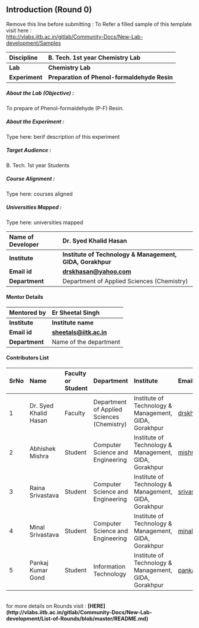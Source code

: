 ## Introduction (Round 0)

Remove this line before submitting : To Refer a filled sample of this template visit here : <br> http://vlabs.iitb.ac.in/gitlab/Community-Docs/New-Lab-development/Samples
<br>

<b>Discipline | <b>B. Tech. 1st year Chemistry Lab
:--|:--|
<b> Lab | <b> Chemistry Lab
<b> Experiment|     <b> Preparation of Phenol-formaldehyde Resin

<h5> About the Lab (Objective) : </h5>

To prepare of Phenol-formaldehyde (P-F) Resin.

<h5> About the Experiment : </h5>

Type here: berif description of this experiment

<h5> Target Audience : </h5>

B. Tech. 1st year Students

<h5> Course Alignment : </h5>

Type here: courses aligned

<h5> Universities Mapped : </h5>

Type here: universities mapped

<b>Name of Developer | <b> Dr. Syed Khalid Hasan
:--|:--|
<b> Institute | <b> Institute of Technology & Management, GIDA, Gorakhpur
<b> Email id|     <b> drskhasan@yahoo.com
<b> Department | Department of Applied Sciences (Chemistry)

#### Mentor Details

<b>Mentored by | <b> Er Sheetal Singh
:--|:--|
<b> Institute | <b> Institute name
<b> Email id|     <b> sheetals@iitk.ac.in
<b> Department | Name of the department

#### Contributors List

SrNo | Name | Faculty or Student | Department| Institute | Email id
:--|:--|:--|:--|:--|:--|
1 | Dr. Syed Khalid Hasan | Faculty | Department of Applied Sciences (Chemistry) | Institute of Technology & Management, GIDA, Gorakhpur | drskhasan@yahoo.com
2 | Abhishek Mishra | Student | Computer Science and Engineering | Institute of Technology & Management, GIDA, Gorakhpur |mishraabhi8924@gmail.com
3 | Raina Srivastava | Student | Computer Science and Engineering | Institute of Technology & Management, GIDA, Gorakhpur |srivastavaraina11996@gmail.com
4 | Minal Srivastava | Student | Computer Science and Engineering | Institute of Technology & Management, GIDA, Gorakhpur |minalsrivastava09@gmail.com
5 | Pankaj Kumar Gond | Student | Information Technology | Institute of Technology & Management, GIDA, Gorakhpur |pankajkumargond79@gmail.com


<br>
for more details on Rounds visit : <b> [HERE](http://vlabs.iitb.ac.in/gitlab/Community-Docs/New-Lab-development/List-of-Rounds/blob/master/README.md) </b>
